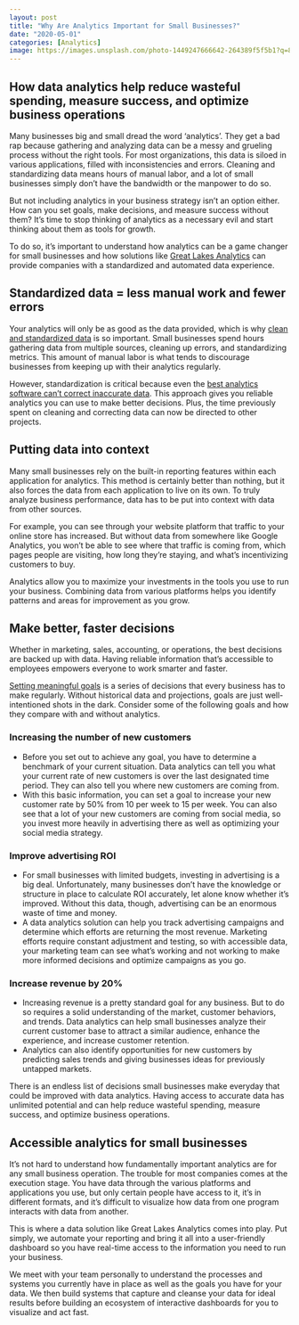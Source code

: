 ```yaml
---
layout: post
title: "Why Are Analytics Important for Small Businesses?"
date: "2020-05-01"
categories: [Analytics]
image: https://images.unsplash.com/photo-1449247666642-264389f5f5b1?q=80&w=1469&auto=format&fit=crop&ixlib=rb-4.0.3&ixid=M3wxMjA3fDB8MHxwaG90by1wYWdlfHx8fGVufDB8fHx8fA%3D%3D
---
```


## How data analytics help reduce wasteful spending, measure success, and optimize business operations

Many businesses big and small dread the word ‘analytics’. They get a bad rap because gathering and analyzing data can be a messy and grueling process without the right tools. For most organizations, this data is siloed in various applications, filled with inconsistencies and errors. Cleaning and standardizing data means hours of manual labor, and a lot of small businesses simply don’t have the bandwidth or the manpower to do so.

But not including analytics in your business strategy isn’t an option either. How can you set goals, make decisions, and measure success without them? It’s time to stop thinking of analytics as a necessary evil and start thinking about them as tools for growth.

To do so, it’s important to understand how analytics can be a game changer for small businesses and how solutions like [Great Lakes Analytics](https://greatlakesanalyticsllc.com/) can provide companies with a standardized and automated data experience.

## Standardized data = less manual work and fewer errors

Your analytics will only be as good as the data provided, which is why [clean and standardized data](https://greatlakesanalyticsllc.com/blog/how-to-measure-the-effectiveness-of-your-reporting/) is so important. Small businesses spend hours gathering data from multiple sources, cleaning up errors, and standardizing metrics. This amount of manual labor is what tends to discourage businesses from keeping up with their analytics regularly.

However, standardization is critical because even the [best analytics software can’t correct inaccurate data](https://winpure.com/blog/business-benefits-data-standardization/). This approach gives you reliable analytics you can use to make better decisions. Plus, the time previously spent on cleaning and correcting data can now be directed to other projects.

## Putting data into context

Many small businesses rely on the built-in reporting features within each application for analytics. This method is certainly better than nothing, but it also forces the data from each application to live on its own. To truly analyze business performance, data has to be put into context with data from other sources.

For example, you can see through your website platform that traffic to your online store has increased. But without data from somewhere like Google Analytics, you won’t be able to see where that traffic is coming from, which pages people are visiting, how long they’re staying, and what’s incentivizing customers to buy.

Analytics allow you to maximize your investments in the tools you use to run your business. Combining data from various platforms helps you identify patterns and areas for improvement as you grow.

## Make better, faster decisions

Whether in marketing, sales, accounting, or operations, the best decisions are backed up with data. Having reliable information that’s accessible to employees empowers everyone to work smarter and faster.

[Setting meaningful goals](https://www.grow.com/blog/data-important-business) is a series of decisions that every business has to make regularly. Without historical data and projections, goals are just well-intentioned shots in the dark. Consider some of the following goals and how they compare with and without analytics.

### Increasing the number of new customers

- Before you set out to achieve any goal, you have to determine a benchmark of your current situation. Data analytics can tell you what your current rate of new customers is over the last designated time period. They can also tell you where new customers are coming from.
- With this basic information, you can set a goal to increase your new customer rate by 50% from 10 per week to 15 per week. You can also see that a lot of your new customers are coming from social media, so you invest more heavily in advertising there as well as optimizing your social media strategy.

### Improve advertising ROI

- For small businesses with limited budgets, investing in advertising is a big deal. Unfortunately, many businesses don’t have the knowledge or structure in place to calculate ROI accurately, let alone know whether it’s improved. Without this data, though, advertising can be an enormous waste of time and money.
- A data analytics solution can help you track advertising campaigns and determine which efforts are returning the most revenue. Marketing efforts require constant adjustment and testing, so with accessible data, your marketing team can see what’s working and not working to make more informed decisions and optimize campaigns as you go. 

### Increase revenue by 20%

- Increasing revenue is a pretty standard goal for any business. But to do so requires a solid understanding of the market, customer behaviors, and trends. Data analytics can help small businesses analyze their current customer base to attract a similar audience, enhance the experience, and increase customer retention.
- Analytics can also identify opportunities for new customers by predicting sales trends and giving businesses ideas for previously untapped markets.

There is an endless list of decisions small businesses make everyday that could be improved with data analytics. Having access to accurate data has unlimited potential and can help reduce wasteful spending, measure success, and optimize business operations.

## Accessible analytics for small businesses

It’s not hard to understand how fundamentally important analytics are for any small business operation. The trouble for most companies comes at the execution stage. You have data through the various platforms and applications you use, but only certain people have access to it, it’s in different formats, and it’s difficult to visualize how data from one program interacts with data from another.

This is where a data solution like Great Lakes Analytics comes into play. Put simply, we automate your reporting and bring it all into a user-friendly dashboard so you have real-time access to the information you need to run your business.

We meet with your team personally to understand the processes and systems you currently have in place as well as the goals you have for your data. We then build systems that capture and cleanse your data for ideal results before building an ecosystem of interactive dashboards for you to visualize and act fast.